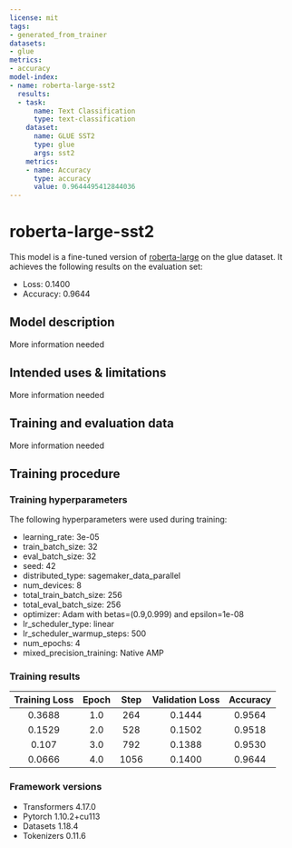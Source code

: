 ```yaml
---
license: mit
tags:
- generated_from_trainer
datasets:
- glue
metrics:
- accuracy
model-index:
- name: roberta-large-sst2
  results:
  - task:
      name: Text Classification
      type: text-classification
    dataset:
      name: GLUE SST2
      type: glue
      args: sst2
    metrics:
    - name: Accuracy
      type: accuracy
      value: 0.9644495412844036
---
```


<!-- This model card has been generated automatically according to the information the Trainer had access to. You
should probably proofread and complete it, then remove this comment. -->

# roberta-large-sst2

This model is a fine-tuned version of [roberta-large](https://huggingface.co/roberta-large) on the glue dataset.
It achieves the following results on the evaluation set:
- Loss: 0.1400
- Accuracy: 0.9644

## Model description

More information needed

## Intended uses & limitations

More information needed

## Training and evaluation data

More information needed

## Training procedure

### Training hyperparameters

The following hyperparameters were used during training:
- learning_rate: 3e-05
- train_batch_size: 32
- eval_batch_size: 32
- seed: 42
- distributed_type: sagemaker_data_parallel
- num_devices: 8
- total_train_batch_size: 256
- total_eval_batch_size: 256
- optimizer: Adam with betas=(0.9,0.999) and epsilon=1e-08
- lr_scheduler_type: linear
- lr_scheduler_warmup_steps: 500
- num_epochs: 4
- mixed_precision_training: Native AMP

### Training results

| Training Loss | Epoch | Step | Validation Loss | Accuracy |
|:-------------:|:-----:|:----:|:---------------:|:--------:|
| 0.3688        | 1.0   | 264  | 0.1444          | 0.9564   |
| 0.1529        | 2.0   | 528  | 0.1502          | 0.9518   |
| 0.107         | 3.0   | 792  | 0.1388          | 0.9530   |
| 0.0666        | 4.0   | 1056 | 0.1400          | 0.9644   |


### Framework versions

- Transformers 4.17.0
- Pytorch 1.10.2+cu113
- Datasets 1.18.4
- Tokenizers 0.11.6
